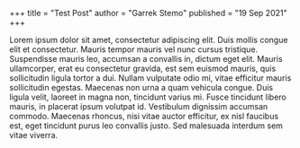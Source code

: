 +++
title = "Test Post"
author = "Garrek Stemo"
published = "19 Sep 2021"
+++

Lorem ipsum dolor sit amet, consectetur adipiscing elit. Duis mollis congue elit et consectetur. Mauris tempor mauris vel nunc cursus tristique. Suspendisse mauris leo, accumsan a convallis in, dictum eget elit. Mauris ullamcorper, erat eu consectetur gravida, est sem euismod mauris, quis sollicitudin ligula tortor a dui. Nullam vulputate odio mi, vitae efficitur mauris sollicitudin egestas. Maecenas non urna a quam vehicula congue. Duis ligula velit, laoreet in magna non, tincidunt varius mi. Fusce tincidunt libero mauris, in placerat ipsum volutpat id. Vestibulum dignissim accumsan commodo. Maecenas rhoncus, nisi vitae auctor efficitur, ex nisl faucibus est, eget tincidunt purus leo convallis justo. Sed malesuada interdum sem vitae viverra.